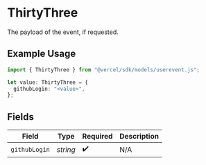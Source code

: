 # ThirtyThree

The payload of the event, if requested.

## Example Usage

```typescript
import { ThirtyThree } from "@vercel/sdk/models/userevent.js";

let value: ThirtyThree = {
  githubLogin: "<value>",
};
```

## Fields

| Field              | Type               | Required           | Description        |
| ------------------ | ------------------ | ------------------ | ------------------ |
| `githubLogin`      | *string*           | :heavy_check_mark: | N/A                |